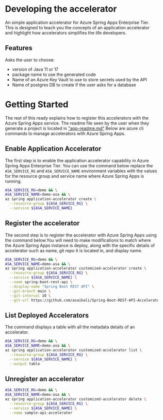 # Developing the accelerator

An simple application accelerator for Azure Spring Apps Enterprise Tier.
This is designed to teach you the concepts of an application accelerator and
highlight how accelerators simplifies the life developers.

## Features

Asks the user to choose: 

* version of Java 11 or 17
* package name to use the generated code 
* Name of an Azure Key Vault to use to store secrets used by the API
* Name of postgres DB to create if the user asks for a database

# Getting Started

The rest of this ready explains how to register this accelerators 
with the Azure Spring Apps service. The readme file seen by the user
when they generate a project is located in ["app-readme.md"](app-readme.md) Below are
azure cli commands to manage accelerators with Azure Spring Apps.

## Enable Application Accelerator
The first step is to enable the application accelerator capability
in Azure Spring Apps Enterprise Tier. You can use the command below
replace the `ASA_SERVICE_RG` and `ASA_SERVICE_NAME` environment
variables with the values for the resource group and service name
where Azure Spring Apps is running.

```bash
ASA_SERVICE_RG=demo && \
ASA_SERVICE_NAME=demo-asa && \
az spring application-accelerator create \
  --resource-group ${ASA_SERVICE_RG} \
  --service ${ASA_SERVICE_NAME}
```

## Register the accelerator
The second step is to register the accelerator with Azure Spring Apps
using the command below.You will need to make modifications to match
where the Azure Spring Apps instance is deploy, along with the specific
details of accelerator such as name, git repo it is located in, and
display name.
```bash
ASA_SERVICE_RG=demo && \
ASA_SERVICE_NAME=demo-asa && \
az spring application-accelerator customized-accelerator create \
  --resource-group ${ASA_SERVICE_RG} \
  --service ${ASA_SERVICE_NAME} \
  --name spring-boot-rest-api \
  --display-name "Spring Boot REST API" \
  --git-branch main \
  --git-interval 10 \
  --git-url https://github.com/asaikali/Spring-Boot-REST-API-Accelerator 
```

## List Deployed Accelerators

The command displays a table with all the metadata details of an accelerator.

```bash
ASA_SERVICE_RG=demo && \
ASA_SERVICE_NAME=demo-asa && \
az spring application-accelerator customized-accelerator list \
  --resource-group ${ASA_SERVICE_RG} \
  --service ${ASA_SERVICE_NAME} \
  --output table
```

## Unregister an accelerator

```bash
ASA_SERVICE_RG=demo && \
ASA_SERVICE_NAME=demo-asa && \
az spring application-accelerator customized-accelerator delete \
  --resource-group ${ASA_SERVICE_RG} \
  --service ${ASA_SERVICE_NAME} \
  --name sample-api-accelerator  
```

